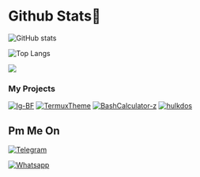 # Github Stats👾 
![GitHub stats](https://github-readme-stats.vercel.app/api?username=flucif3r&show_icons=true&theme=blueberry)

![Top Langs](https://github-readme-stats.vercel.app/api/top-langs/?username=flucif3r&layout=compact&theme=blueberry)

<a href="https://github.com/L0rdK1r422">
  <img align="center" src="https://github-readme-stats.vercel.app/api/top-langs/?username=flucif3r&theme=blueberry&hide_langs_below=1" />
</a>

### My Projects

<a href="https://github.com/flucif3r/Instagram-Brute-Force"><img title="Ig-BF" src="https://github-readme-stats.vercel.app/api/pin/?username=flucif3r&repo=Instagram-Brute-Force&theme=radical"></a>
<a href="https://github.com/flucif3r/TermuxTheme"><img title="TermuxTheme" src="https://github-readme-stats.vercel.app/api/pin/?username=flucif3r &repo=TermuxTheme&theme=highcontrast"></a>
<a href="https://github.com/flucif3r/BashCalculator-z"><img title="BashCalculator-z" src="https://github-readme-stats.vercel.app/api/pin/?username=flucif3r&repo=BashCalculator-z&theme=vision-friendly-dark"></a>
<a href="https://github.com/flucif3r/hulkddos"><img title="hulkdos" src="https://github-readme-stats.vercel.app/api/pin/?username=flucif3r &repo=hulkddos&theme=highcontrast"></a>



## Pm Me On
<p align="center"> 


<a href="https://t.me/hexor2"><img title="Telegram" src="https://img.shields.io/badge/-Telegram-blue"></a>

<a href="https://wa.me/+60178680542"><img title="Whatsapp" src="https://img.shields.io/badge/-Whatsapp-Green"></a>

</p>
